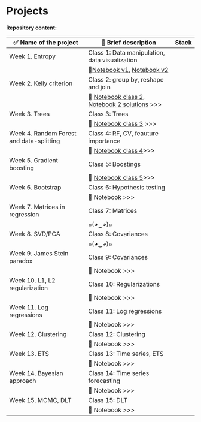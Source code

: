 # Projects

**Repository content:**

| ✅  Name of the project|  📝 Brief description | Stack |
|--------|--------|--------|
|  Week 1. Entropy |   Class 1: Data manipulation, data visualization |
|   |   🔗[Notebook v1](https://github.com/Shuaynat/DSE-23-24/blob/b8ac97748127ebea5f59f821c33ae4e8b1ae248c/01-classes/DS23_ICEF_class1.ipynb), [Notebook v2](https://github.com/Shuaynat/DSE-23-24/blob/b8ac97748127ebea5f59f821c33ae4e8b1ae248c/01-classes/DS23_ICEF_class1_sp.ipynb) |
|  Week 2. Kelly criterion |   Class 2: group by, reshape and join|
|   |   🔗 [Notebook class 2](https://github.com/Shuaynat/DSE-23-24/blob/main/02-classes/DS23_ICEF_class2.ipynb), [Notebook 2 solutions](https://github.com/Shuaynat/DSE-23-24/blob/main/02-classes/DS23_ICEF_class2_solutions.ipynb) >>> |
|  Week 3. Trees |   Class 3: Trees|
|   |   🔗 [Notebook class 3](https://github.com/limph0nimph/DSE-23-24/blob/main/03-classes/DS_ICEF_class3_trees_with_theory.ipynb) >>> |
|  Week 4. Random Forest and data-splitting |   Class 4: RF, CV, feauture importance|
|   |   🔗 [Notebook class 4](https://github.com/limph0nimph/DSE-23-24/blob/main/04-classes/DS_ICEF_class4_classify_rf_cv.ipynb)>>> |
|  Week 5. Gradient boosting |   Class 5: Boostings|
|   |   🔗 [Notebook class 5](https://github.com/Shuaynat/DSE-23-24/blob/main/05-classes/Copy_of_DS23_ICEF_class5_yn.ipynb)>>>|
|  Week 6. Bootstrap |   Class 6: Hypothesis testing|
|   |   🔗 Notebook >>> |
|  Week 7.  Matrices in regression |   Class 7: Matrices|
|   | ๑(◕‿◕)๑    |
|  Week 8.  SVD/PCA|   Class 8: Covariances|
|   |  ๑(◕‿◕)๑  |
|  Week 9.  James Stein paradox|   Class 9: Covariances|
|   | 🔗 Notebook >>>   |
|  Week 10.  L1, L2 regularization|   Class 10: Regularizations|
|   | 🔗 Notebook >>>   |
|  Week 11.  Log regressions |   Class 11: Log regressions|
|   | 🔗 Notebook >>>   |
|  Week 12.  Clustering |   Class 12: Clustering|
|   | 🔗 Notebook >>>   |
|  Week 13.  ETS |   Class 13: Time series, ETS|
|   | 🔗 Notebook >>>   |
|  Week 14.  Bayesian approach |   Class 14: Time series forecasting|
|   | 🔗 Notebook >>>   |
|  Week 15.  MCMC, DLT |   Class 15: DLT|
|   | 🔗 Notebook >>>   |
